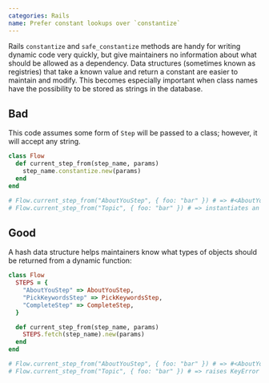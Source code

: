 ```yaml
---
categories: Rails
name: Prefer constant lookups over `constantize`
---
```


Rails `constantize` and `safe_constantize` methods are handy for writing dynamic code very quickly, but give maintainers no information about what should be allowed as a dependency. Data structures (sometimes known as registries) that take a known value and return a constant are easier to maintain and modify. This becomes especially important when class names have the possibility to be stored as strings in the database.

## Bad

This code assumes some form of `Step` will be passed to a class; however, it will accept any string.

```ruby
class Flow
  def current_step_from(step_name, params)
    step_name.constantize.new(params)
  end
end

# Flow.current_step_from("AboutYouStep", { foo: "bar" }) # => #<AboutYouStep { foo: "bar" }>
# Flow.current_step_from("Topic", { foo: "bar" }) # => instantiates an unexpected #<Topic { foo: "bar" }> object
```

## Good

A hash data structure helps maintainers know what types of objects should be returned from a dynamic function:

```ruby
class Flow
  STEPS = {
    "AboutYouStep" => AboutYouStep,
    "PickKeywordsStep" => PickKeywordsStep,
    "CompleteStep" => CompleteStep,
  }

  def current_step_from(step_name, params)
    STEPS.fetch(step_name).new(params)
  end
end

# Flow.current_step_from("AboutYouStep", { foo: "bar" }) # => #<AboutYouStep { foo: "bar" }>
# Flow.current_step_from("Topic", { foo: "bar" }) # => raises KeyError
```
